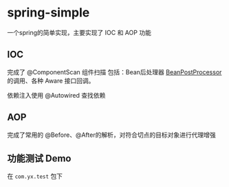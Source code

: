 # spring-simple
一个spring的简单实现，主要实现了 IOC 和 AOP 功能

## IOC
完成了 @ComponentScan 组件扫描
包括：Bean后处理器 [BeanPostProcessor](src/com/mafei/spring/interfaces/BeanPostProcessor.java) 的调用、各种 Aware 接口回调。

依赖注入使用 @Autowired 查找依赖

## AOP
完成了常用的 @Before、@After的解析，对符合切点的目标对象进行代理增强


## 功能测试 Demo
在 `com.yx.test` 包下